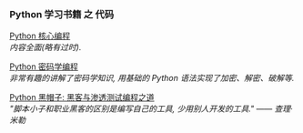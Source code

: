 ### Python 学习书籍 之 代码

<a href="https://github.com/justsweetpotato/Python-book-code/tree/master/book_01_Python%E6%A0%B8%E5%BF%83%E7%B7%A8%E7%A8%8B">Python 核心编程</a><br>
<i>内容全面(略有过时).</i>


<a href="https://github.com/justsweetpotato/Python-book-code/tree/master/book_05_Python%E5%AF%86%E7%A0%81%E5%AD%A6%E7%BC%96%E7%A8%8B">Python 密码学编程</a><br>
<i>非常有趣的讲解了密码学知识, 用基础的 Python 语法实现了加密、解密、破解等.</i><br>


<a href="https://github.com/justsweetpotato/Python-book-code/tree/master/book_06_Python%E9%BB%91%E5%B8%BD%E5%AD%90">Python 黑帽子: 黑客与渗透测试编程之道</a><br>
<i>"脚本小子和职业黑客的区别是编写自己的工具, 少用别人开发的工具."  —— 查理·米勒</i><br>


